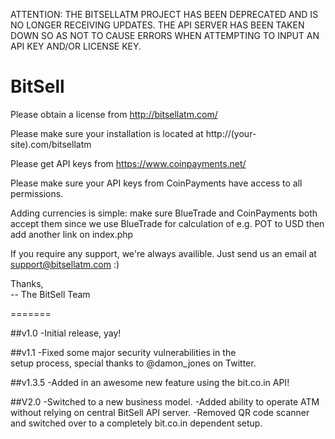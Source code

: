 ATTENTION: THE BITSELLATM PROJECT HAS BEEN DEPRECATED AND IS NO LONGER RECEIVING UPDATES. THE API SERVER HAS BEEN TAKEN DOWN SO AS NOT TO CAUSE ERRORS WHEN ATTEMPTING TO INPUT AN API KEY AND/OR LICENSE KEY.


BitSell
=======

Please obtain a license from http://bitsellatm.com/

Please make sure your installation
is located at http://(your-site).com/bitsellatm

Please get API keys from https://www.coinpayments.net/

Please make sure your API keys from CoinPayments
have access to all permissions.

Adding currencies is simple: make sure BlueTrade and
CoinPayments both accept them since we use BlueTrade for calculation of
e.g. POT to USD then add another link on index.php

If you require any support, we're always availible.
Just send us an email at support@bitsellatm.com :)

Thanks,<br>
-- The BitSell Team

=======

##v1.0
-Initial release, yay!

##v1.1
-Fixed some major security vulnerabilities in the <br />setup process, special thanks to @damon_jones on Twitter.

##v1.3.5
-Added in an awesome new feature using the bit.co.in API!

##V2.0
-Switched to a new business model. 
-Added ability to operate ATM without relying on central BitSell API server.
-Removed QR code scanner and switched over to a completely bit.co.in dependent setup.
